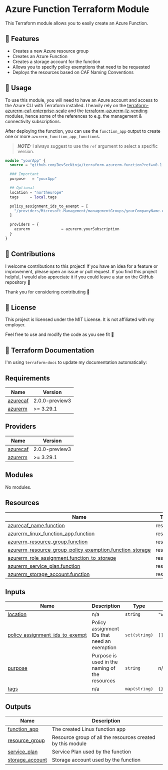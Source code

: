 # Azure Function Terraform Module

This Terraform module allows you to easily create an Azure Function.

## 📌 Features

- Creates a new Azure resource group
- Creates an Azure Function
- Creates a storage account for the function
- Allows you to specify policy exemptions that need to be requested
- Deploys the resources based on CAF Naming Conventions

## 🔧 Usage

To use this module, you will need to have an Azure account and access to the Azure CLI with Terraform installed.
I heavily rely on the [terraform-azurerm-caf-enterprise-scale](https://github.com/Azure/terraform-azurerm-caf-enterprise-scale) and the [terraform-azurerm-lz-vending](https://github.com/Azure/terraform-azurerm-lz-vending) modules, hence some of the references to e.g. the management & connectivity subscriptions.

After deploying the function, you can use the `function_app` output to create one or more `azurerm_function_app_function`s.

> **_NOTE:_** I always suggest to use the `ref` argument to select a specific version.

```` terraform
module "yourApp" {
  source = "github.com/DevSecNinja/terraform-azurerm-function?ref=v0.1.0"

  ### Important
  purpose   = "yourApp"

  ## Optional
  location = "northeurope"
  tags     = local.tags

  policy_assignment_ids_to_exempt = [
    "/providers/Microsoft.Management/managementGroups/yourCompanyName-corp/providers/Microsoft.Authorization/policyAssignments/Deny-Public-Endpoints"
  ]

  providers = {
    azurerm              = azurerm.yourSubscription
  }
}
````

## 🤝 Contributions

I welcome contributions to this project! If you have an idea for a feature or improvement, please open an issue or pull request. If you find this project helpful, I would also appreciate it if you could leave a star on the GitHub repository 🌟

Thank you for considering contributing 🙏

## 📜 License

This project is licensed under the MIT License. It is not affiliated with my employer.

Feel free to use and modify the code as you see fit 🎉

## 📄 Terraform Documentation

I'm using `terraform-docs` to update my documentation automatically:

<!-- BEGIN_TF_DOCS -->
## Requirements

| Name | Version |
|------|---------|
| <a name="requirement_azurecaf"></a> [azurecaf](#requirement\_azurecaf) | 2.0.0-preview3 |
| <a name="requirement_azurerm"></a> [azurerm](#requirement\_azurerm) | >= 3.29.1 |

## Providers

| Name | Version |
|------|---------|
| <a name="provider_azurecaf"></a> [azurecaf](#provider\_azurecaf) | 2.0.0-preview3 |
| <a name="provider_azurerm"></a> [azurerm](#provider\_azurerm) | >= 3.29.1 |

## Modules

No modules.

## Resources

| Name | Type |
|------|------|
| [azurecaf_name.function](https://registry.terraform.io/providers/aztfmod/azurecaf/2.0.0-preview3/docs/resources/name) | resource |
| [azurerm_linux_function_app.function](https://registry.terraform.io/providers/hashicorp/azurerm/latest/docs/resources/linux_function_app) | resource |
| [azurerm_resource_group.function](https://registry.terraform.io/providers/hashicorp/azurerm/latest/docs/resources/resource_group) | resource |
| [azurerm_resource_group_policy_exemption.function_storage](https://registry.terraform.io/providers/hashicorp/azurerm/latest/docs/resources/resource_group_policy_exemption) | resource |
| [azurerm_role_assignment.function_to_storage](https://registry.terraform.io/providers/hashicorp/azurerm/latest/docs/resources/role_assignment) | resource |
| [azurerm_service_plan.function](https://registry.terraform.io/providers/hashicorp/azurerm/latest/docs/resources/service_plan) | resource |
| [azurerm_storage_account.function](https://registry.terraform.io/providers/hashicorp/azurerm/latest/docs/resources/storage_account) | resource |

## Inputs

| Name | Description | Type | Default | Required |
|------|-------------|------|---------|:--------:|
| <a name="input_location"></a> [location](#input\_location) | n/a | `string` | `"westeurope"` | no |
| <a name="input_policy_assignment_ids_to_exempt"></a> [policy\_assignment\_ids\_to\_exempt](#input\_policy\_assignment\_ids\_to\_exempt) | Policy assignment IDs that need an exemption | `set(string)` | `[]` | no |
| <a name="input_purpose"></a> [purpose](#input\_purpose) | Purpose is used in the naming of the resources | `string` | n/a | yes |
| <a name="input_tags"></a> [tags](#input\_tags) | n/a | `map(string)` | `{}` | no |

## Outputs

| Name | Description |
|------|-------------|
| <a name="output_function_app"></a> [function\_app](#output\_function\_app) | The created Linux function app |
| <a name="output_resource_group"></a> [resource\_group](#output\_resource\_group) | Resource group of all the resources created by this module |
| <a name="output_service_plan"></a> [service\_plan](#output\_service\_plan) | Service Plan used by the function |
| <a name="output_storage_account"></a> [storage\_account](#output\_storage\_account) | Storage account used by the function |
<!-- END_TF_DOCS -->
